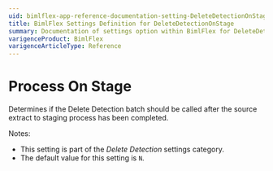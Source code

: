 ```yaml
---
uid: bimlflex-app-reference-documentation-setting-DeleteDetectionOnStage
title: BimlFlex Settings Definition for DeleteDetectionOnStage
summary: Documentation of settings option within BimlFlex for DeleteDetectionOnStage
varigenceProduct: BimlFlex
varigenceArticleType: Reference
---
```


# Process On Stage

Determines if the Delete Detection batch should be called after the source extract to staging process has been completed.

Notes:

* This setting is part of the *Delete Detection* settings category.
* The default value for this setting is `N`.
